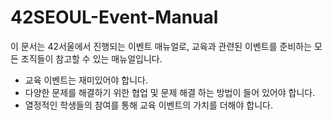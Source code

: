 # 42SEOUL-Event-Manual
이 문서는 42서울에서 진행되는 이벤트 매뉴얼로, 교육과 관련된 이벤트를 준비하는 모든 조직들이 참고할 수 있는 매뉴얼입니다.
* 교육 이벤트는 재미있어야 합니다.
* 다양한 문제를 해결하기 위한 협업 및 문제 해결 하는 방법이 들어 있어야 합니다.
* 열정적인 학생들의 참여를 통해 교육 이벤트의 가치를 더해야 합니다.

